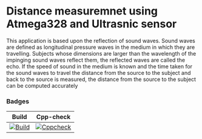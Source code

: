 # Distance measuremnet using Atmega328 and Ultrasnic sensor
This application is based upon the reflection of sound waves. Sound waves are defined as longitudinal pressure waves in the medium in which they are travelling. Subjects whose dimensions are larger than the wavelength of the impinging sound waves reflect them, the reflected waves are called the echo. If the speed of sound in the medium is known and the time taken for the sound waves to travel the distance from the source to the subject and back to the source is measured, the distance from the source to the subject can be computed accurately
### Badges
| Build | Cpp-check |
| ----- | ----- |
| [![Build](https://github.com/siddarthinme/M2-EMBEDDED_DISTANCE_MEASUREMENT/actions/workflows/compile.yml/badge.svg)](https://github.com/siddarthinme/M2-EMBEDDED_DISTANCE_MEASUREMENT/actions/workflows/compile.yml) | [![Cppcheck](https://github.com/siddarthinme/M2-EMBEDDED_DISTANCE_MEASUREMENT/actions/workflows/cpp-check.yml/badge.svg)](https://github.com/siddarthinme/M2-EMBEDDED_DISTANCE_MEASUREMENT/actions/workflows/cpp-check.yml) |
